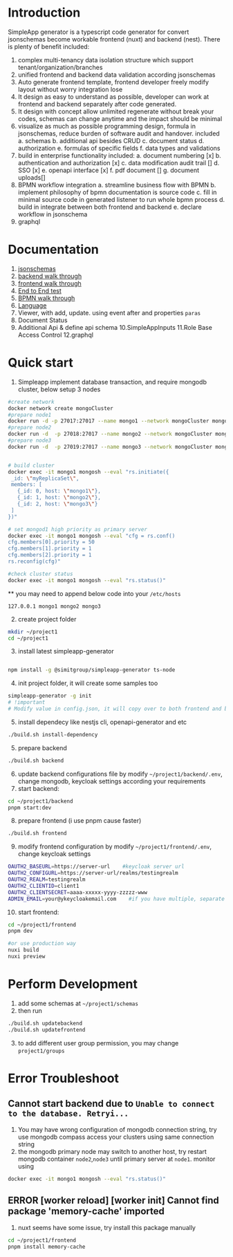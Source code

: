 # Introduction
SimpleApp generator is a typescript code generator for convert jsonschemas become workable frontend (nuxt) and backend (nest). There is plenty of benefit included:
1. complex multi-tenancy data isolation structure which support tenant/organization/branches
2. unified frontend and backend data validation according jsonschemas
3. Auto generate frontend template, frontend developer freely modify layout without worry integration lose
4. It design as easy to understand as possible, developer can work at frontend and backend separately after code generated.
5. It design with concept allow unlimited regenerate without break your codes, schemas can change anytime and the impact should be minimal
6. visualize as much as possible programming design, formula in jsonschemas, reduce burden of software audit and handover. included
  a. schemas
  b. additional api besides CRUD
  c. document status
  d. authorization
  e. formulas of specific fields
  f. data types and validations
7. build in enterprise functionality included:
  a. document numbering [x]
  b. authentication and authorization [x]
  c. data modification audit trail []
  d. SSO [x]
  e. openapi interface [x]
  f. pdf document []
  g. document uploads[]
8. BPMN workflow integration
  a. streamline business flow with BPMN
  b. implement philosophy of bpmn documentation is source code
  c. fill in minimal source code in generated listener to run whole bpmn process
  d. build in integrate between both frontend and backend
  e. declare workflow in jsonschema
9. graphql 

# Documentation
1. [jsonschemas](./docs/jsonschema.md)
2. [backend walk through](./docs/backend.md)
3. [frontend walk through](./docs/frontend.md)
4. [End to End test](./docs/test.md)
5. [BPMN walk through](./docs/bpmn.md)
6. [Language](./doc/language.md)
7. Viewer, with add, update. using event after and properties `paras`
8. Document Status
9. Additional Api & define api schema
10.SimpleAppInputs
11.Role Base Access Control
12.graphql


# Quick start
1. Simpleapp implement database transaction, and require mongodb cluster, below setup 3 nodes
```sh
#create network
docker network create mongoCluster
#prepare node1
docker run -d -p 27017:27017 --name mongo1 --network mongoCluster mongo:6 mongod --replSet myReplicaSet --bind_ip localhost,mongo1
#prepare node2
docker run -d  -p 27018:27017 --name mongo2 --network mongoCluster mongo:6 mongod --replSet myReplicaSet --bind_ip localhost,mongo2
#prepare node3
docker run -d  -p 27019:27017 --name mongo3 --network mongoCluster mongo:6 mongod --replSet myReplicaSet --bind_ip localhost,mongo3


# build cluster
docker exec -it mongo1 mongosh --eval "rs.initiate({
 _id: \"myReplicaSet\",
 members: [
   {_id: 0, host: \"mongo1\"},
   {_id: 1, host: \"mongo2\"},
   {_id: 2, host: \"mongo3\"}
 ]
})"

# set mongod1 high priority as primary server
docker exec -it mongo1 mongosh --eval "cfg = rs.conf()
cfg.members[0].priority = 50
cfg.members[1].priority = 1
cfg.members[2].priority = 1
rs.reconfig(cfg)"

#check cluster status
docker exec -it mongo1 mongosh --eval "rs.status()"

```

** you may need to append below code into your `/etc/hosts`
```
127.0.0.1 mongo1 mongo2 mongo3
```



2. create project folder
```sh
mkdir ~/project1
cd ~/project1
```
3. install latest simpleapp-generator
```sh

npm install -g @simitgroup/simpleapp-generator ts-node
```
4. init project folder, it will create some samples too
```sh
simpleapp-generator -g init
# !important
# Modify value in config.json, it will copy over to both frontend and backend .env
```
5. install dependecy like nestjs cli, openapi-generator and etc
```sh
./build.sh install-dependency
```

5. prepare backend
```sh
./build.sh backend
```
6. update backend configurations file by modify `~/project1/backend/.env`, change mongodb, keycloak settings according your requirements
7. start backend:
```sh
cd ~/project1/backend
pnpm start:dev
```

8. prepare frontend (i use pnpm cause faster)
```sh
./build.sh frontend
```
9. modify frontend configuration by modify `~/project1/frontend/.env`, change keycloak settings
```sh
OAUTH2_BASEURL=https://server-url    #keycloak server url
OAUTH2_CONFIGURL=https://server-url/realms/testingrealm
OAUTH2_REALM=testingrealm
OAUTH2_CLIENTID=client1
OAUTH2_CLIENTSECRET=aaaa-xxxxx-yyyy-zzzzz-www
ADMIN_EMAIL=your@ykeycloakemail.com    #if you have multiple, separate by ','
```
10. start frontend:
```sh
cd ~/project1/frontend
pnpm dev

#or use production way
nuxi build
nuxi preview
```


# Perform Development
1. add some schemas at `~/project1/schemas`
2. then run 
```sh
./build.sh updatebackend
./build.sh updatefrontend
```
3. to add different user group permission, you may change `project1/groups`



# Error Troubleshoot

## Cannot start backend due to `Unable to connect to the database. Retryi...`
1. You may have wrong configuration of mongodb connection string, try use mongodb compass access your clusters using same connection string
2. the mongodb primary node may switch to another host, try restart mongodb container `node2`,`node3` until primary server at `node1`. monitor using 
```sh
docker exec -it mongo1 mongosh --eval "rs.status()"
```


## ERROR  [worker reload] [worker init] Cannot find package 'memory-cache' imported 
1. nuxt seems have some issue, try install this package manually
```sh
cd ~/project1/frontend
pnpm install memory-cache
```